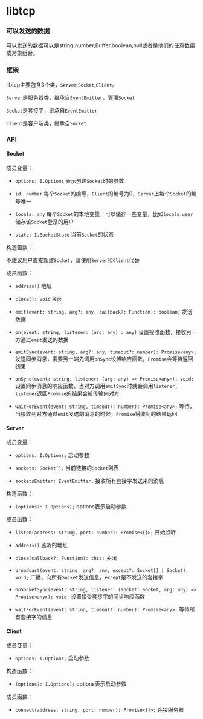 # libtcp

### 可以发送的数据

可以发送的数据可以是string,number,Buffer,boolean,null或者是他们的任意数组或对象组合。

### 框架

libtcp主要包含3个类，`Server`,`Socket`,`Client`。

`Server`是服务器类，继承自`EventEmitter`，管理`Socket`

`Socket`是套接字，继承自`EventEmitter`

`Client`是客户端类，继承自`Socket`

### API

#### Socket

成员变量：

* `options: I.Options` 表示创建`Socket`时的参数

* `id: number` 每个`Socket`的编号，`Client`的编号为0，`Server`上每个`Socket`的编号唯一

* `locals: any` 每个`Socket`的本地变量，可以储存一些变量，比如`locals.user`储存该`Socket`登录的用户

* `state: I.SocketState` 当前`Socket`的状态

构造函数：

不建议用户直接新建`Socket`，请使用`Server`和`Client`代替

成员函数：

* `address()` 地址

* `close(): void` 关闭

* `emit(event: string, arg?: any, callback?: Function): boolean;` 发送数据

* `on(event: string, listener: (arg: any) : any)` 设置接收函数，接收另一方通过`emit`发送的数据

* `emitSync(event: string, arg?: any, timeout?: number): Promise<any>;` 发送同步消息，需要另一端先调用`onSync`设置响应函数，`Promise`会等待返回结果

* `onSync(event: string, listener: (arg: any) => Promise<any>): void;` 设置同步消息的响应函数，当对方调用`emitSync`时就会调用`listener`，`listener`返回`Promise`的结果会被传输向对方

* `waitForEvent(event: string, timeout?: number): Promise<any>;` 等待，当接收到对方通过`emit`发送的消息的时候，`Promise`将收到的结果返回

#### Server

成员变量：

* `options: I.Options;` 启动参数

* `sockets: Socket[];` 当前链接的`Socket`列表

* `socketsEmitter: EventEmitter;` 接收所有套接字发送来的消息

构造函数：

* `(options?: I.Options);` options表示启动参数

成员函数：

* `listen(address: string, port: number): Promise<{}>;` 开始监听

* `address()` 监听的地址

* `close(callback?: Function): this;` 关闭

* `broadcast(event: string, arg?: any, except?: Socket[] | Socket): void;` 广播，向所有`Socket`发送信息，`except`是不发送的套接字

* `onSocketSync(event: string, listener: (socket: Socket, arg: any) => Promise<any>): void;` 设置接受套接字的同步响应函数

* `waitForEvent(event: string, timeout?: number): Promise<any>;` 等待所有套接字的信息

#### Client

成员变量：

* `options: I.Options;` 启动参数

构造函数：

* `(options?: I.Options);` options表示启动参数

成员函数：

* `connect(address: string, port: number): Promise<{}>;` 连接服务器
